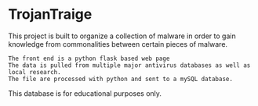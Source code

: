 # TrojanTraige
This project is built to organize a collection of malware in order to gain knowledge from commonalities between certain pieces of malware.

    The front end is a python flask based web page
    The data is pulled from multiple major antivirus databases as well as local research.
    The file are processed with python and sent to a mySQL database.

This database is for educational purposes only.
